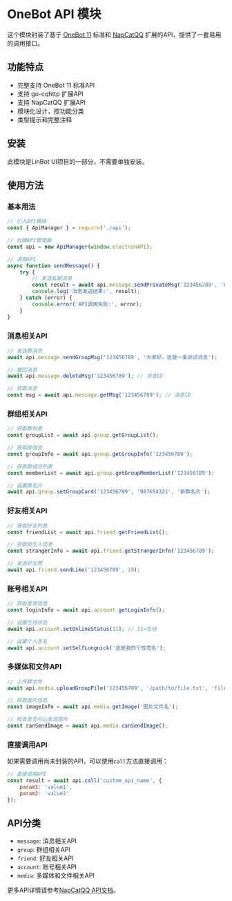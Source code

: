 # OneBot API 模块

这个模块封装了基于 [OneBot 11](https://github.com/botuniverse/onebot-11) 标准和 [NapCatQQ](https://napneko.github.io/develop/api) 扩展的API，提供了一套易用的调用接口。

## 功能特点

- 完整支持 OneBot 11 标准API
- 支持 go-cqhttp 扩展API
- 支持 NapCatQQ 扩展API
- 模块化设计，按功能分类
- 类型提示和完整注释

## 安装

此模块是LinBot UI项目的一部分，不需要单独安装。

## 使用方法

### 基本用法

```javascript
// 引入API模块
const { ApiManager } = require('./api');

// 创建API管理器
const api = new ApiManager(window.electronAPI);

// 调用API
async function sendMessage() {
    try {
        // 发送私聊消息
        const result = await api.message.sendPrivateMsg('123456789', '你好，这是一条测试消息');
        console.log('消息发送结果:', result);
    } catch (error) {
        console.error('API调用失败:', error);
    }
}
```

### 消息相关API

```javascript
// 发送群消息
await api.message.sendGroupMsg('123456789', '大家好，这是一条测试消息');

// 撤回消息
await api.message.deleteMsg('123456789'); // 消息ID

// 获取消息
const msg = await api.message.getMsg('123456789'); // 消息ID
```

### 群组相关API

```javascript
// 获取群列表
const groupList = await api.group.getGroupList();

// 获取群信息
const groupInfo = await api.group.getGroupInfo('123456789');

// 获取群成员列表
const memberList = await api.group.getGroupMemberList('123456789');

// 设置群名片
await api.group.setGroupCard('123456789', '987654321', '新群名片');
```

### 好友相关API

```javascript
// 获取好友列表
const friendList = await api.friend.getFriendList();

// 获取陌生人信息
const strangerInfo = await api.friend.getStrangerInfo('123456789');

// 发送好友赞
await api.friend.sendLike('123456789', 10);
```

### 账号相关API

```javascript
// 获取登录信息
const loginInfo = await api.account.getLoginInfo();

// 设置在线状态
await api.account.setOnlineStatus(11); // 11=在线

// 设置个人签名
await api.account.setSelfLongnick('这是我的个性签名');
```

### 多媒体和文件API

```javascript
// 上传群文件
await api.media.uploadGroupFile('123456789', '/path/to/file.txt', 'file.txt');

// 获取图片信息
const imageInfo = await api.media.getImage('图片文件名');

// 检查是否可以发送图片
const canSendImage = await api.media.canSendImage();
```

### 直接调用API

如果需要调用尚未封装的API，可以使用`call`方法直接调用：

```javascript
// 直接调用API
const result = await api.call('custom_api_name', {
    param1: 'value1',
    param2: 'value2'
});
```

## API分类

- `message`: 消息相关API
- `group`: 群组相关API
- `friend`: 好友相关API
- `account`: 账号相关API
- `media`: 多媒体和文件相关API

更多API详情请参考[NapCatQQ API文档](https://napneko.github.io/develop/api)。 
